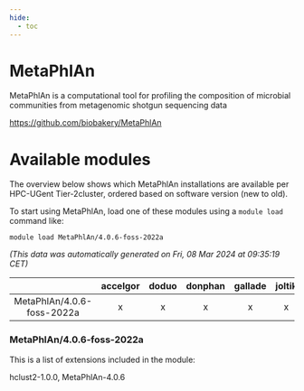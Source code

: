 ```yaml
---
hide:
  - toc
---
```


MetaPhlAn
=========


MetaPhlAn is a computational tool for profiling the composition of microbial communities from metagenomic shotgun sequencing data

https://github.com/biobakery/MetaPhlAn
# Available modules


The overview below shows which MetaPhlAn installations are available per HPC-UGent Tier-2cluster, ordered based on software version (new to old).

To start using MetaPhlAn, load one of these modules using a `module load` command like:

```shell
module load MetaPhlAn/4.0.6-foss-2022a
```

*(This data was automatically generated on Fri, 08 Mar 2024 at 09:35:19 CET)*  

| |accelgor|doduo|donphan|gallade|joltik|skitty|
| :---: | :---: | :---: | :---: | :---: | :---: | :---: |
|MetaPhlAn/4.0.6-foss-2022a|x|x|x|x|x|x|


### MetaPhlAn/4.0.6-foss-2022a

This is a list of extensions included in the module:

hclust2-1.0.0, MetaPhlAn-4.0.6
